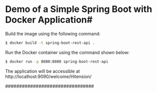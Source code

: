 
# Demo of a Simple Spring Boot with Docker Application#


Build the image using the following command:

```bash
$ docker build -t spring-boot-rest-api .
````
Run the Docker container using the command shown below:

```bash
$ docker run -p 8080:8080 spring-boot-rest-api
```

The application will be accessible at http://localhost:9090/welcome/Hitension/

################################